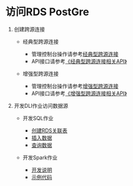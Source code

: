 # 访问RDS PostGre<a name="dli_01_0433"></a>

1.  创建跨源连接
    -   经典型跨源连接
        -   管理控制台操作请参考[经典型跨源连接](经典型跨源连接.md)
        -   API接口请参考[《经典型跨源连接相关API》](https://support.huaweicloud.com/api-dli/dli_02_0144.html)

    -   增强型跨源连接
        -   管理控制台操作请参考[增强型跨源连接](增强型跨源连接.md)
        -   API接口请参考[《增强型跨源连接相关API》](https://support.huaweicloud.com/api-dli/dli_02_0187.html)

2.  开发DLI作业访问数据源
    -   开发SQL作业
        -   [创建RDS关联表](https://support.huaweicloud.com/sqlreference-dli/dli_08_0197.html)
        -   [插入数据](https://support.huaweicloud.com/sqlreference-dli/dli_08_0198.html)
        -   [查询数据](https://support.huaweicloud.com/sqlreference-dli/dli_08_0199.html)

    -   开发Spark作业
        -   [开发说明](https://support.huaweicloud.com/devg-dli/dli_09_0067.html)
        -   [示例代码](https://support.huaweicloud.com/devg-dli/dli_09_0066.html)



